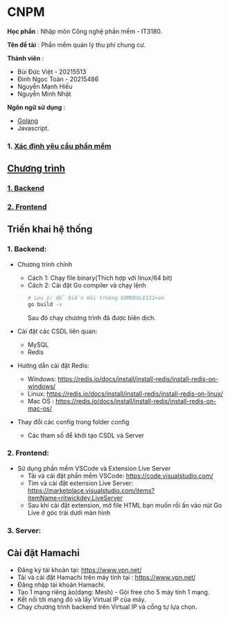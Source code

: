 # CNPM
**Học phần** : Nhập môn Công nghệ phần mềm - IT3180.

**Tên đề tài** : Phần mềm quản lý thu phí chung cư.

**Thành viên** : 
- Bùi Đức Việt - 20215513
- Đinh Ngọc Toàn - 20215486
- Nguyễn Mạnh Hiếu
- Nguyễn Minh Nhật

**Ngôn ngữ sử dụng** :
- [Golang](https://golang.org/)
- Javascript.


### 1. [Xác định yêu cầu phần mềm](https://github.com/ThanhPP/HUST_20192_QuanLyKyTucXa/tree/master/TaiLieu/XacDinhYeuCauPhanMem)

## [Chương trình](https://github.com/buiducviet/CNPM/tree/login)

### [1. Backend](https://github.com/buiducviet/CNPM/tree/login/back_end)

### [2. Frontend](https://github.com/buiducviet/CNPM/tree/login/front)

## Triển khai hệ thống

### 1. Backend:
- Chương trình chính
  - Cách 1: Chạy file binary(Thích hợp với linux/64 bit)
  - Cách 2: Cài đặt Go compiler và chạy lệnh
    ```bash
    # Lưu ý: để biến môi trường GOMODULE111=on
    go build -v
    ``` 
    Sau đó chạy chương trình đã được biên dịch.

- Cài đặt các CSDL liên quan:
  - MySQL
  - Redis

- Hướng dẫn cài đặt Redis:
  - Windows: https://redis.io/docs/install/install-redis/install-redis-on-windows/
  - Linux: https://redis.io/docs/install/install-redis/install-redis-on-linux/
  - Mac OS : https://redis.io/docs/install/install-redis/install-redis-on-mac-os/

- Thay đổi các config trong folder config
  - Các tham số để khởi tạo CSDL và Server

### 2. Frontend:
- Sử dụng phần mềm VSCode và Extension Live Server
  - Tải và cài đặt phần mềm VSCode: https://code.visualstudio.com/
  - Tìm và cài đặt extension Live Server: https://marketplace.visualstudio.com/items?itemName=ritwickdey.LiveServer
  - Sau khi cài đặt extension, mở file HTML bạn muốn rồi ấn vào nút Go Live ở góc trái dưới màn hình
  
### 3. Server:
## Cài đặt Hamachi
- Đăng ký tài khoản tại: https://www.vpn.net/
- Tải và cài đặt Hamachi trên máy tính tại : https://www.vpn.net/
- Đăng nhập tài khoản Hamachi.
- Tạo 1 mạng riêng ảo(dạng: Mesh) - Gói free cho 5 máy tính 1 mạng.
- Kết nối tới mạng đó và lấy Virtual IP của máy.
- Chạy chương trình backend trên Virtual IP và cổng tự lựa chọn.
